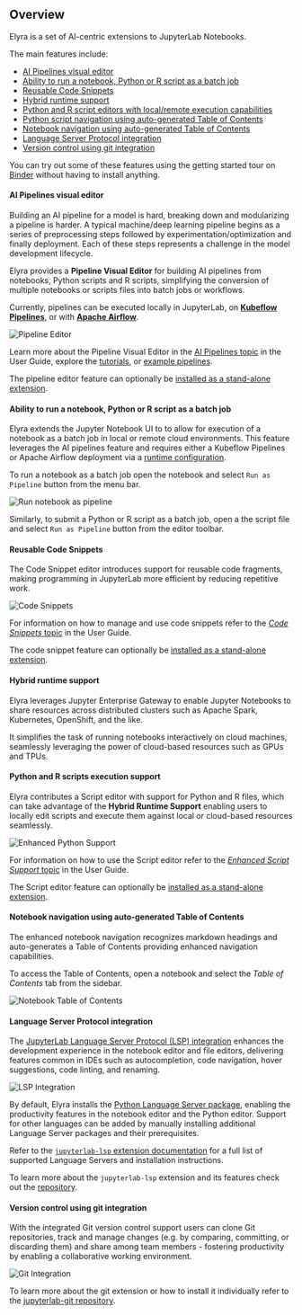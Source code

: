<!--
{% comment %}
Copyright 2018-2021 Elyra Authors

Licensed under the Apache License, Version 2.0 (the "License");
you may not use this file except in compliance with the License.
You may obtain a copy of the License at

http://www.apache.org/licenses/LICENSE-2.0

Unless required by applicable law or agreed to in writing, software
distributed under the License is distributed on an "AS IS" BASIS,
WITHOUT WARRANTIES OR CONDITIONS OF ANY KIND, either express or implied.
See the License for the specific language governing permissions and
limitations under the License.
{% endcomment %}
-->
## Overview

Elyra is a set of AI-centric extensions to JupyterLab Notebooks.

The main features include:

* [AI Pipelines visual editor](#ai-pipelines-visual-editor)
* [Ability to run a notebook, Python or R script as a batch job](#ability-to-run-a-notebook-python-or-r-script-as-a-batch-job)
* [Reusable Code Snippets](#reusable-code-snippets)
* [Hybrid runtime support](#hybrid-runtime-support)
* [Python and R script editors with local/remote execution capabilities](#python-and-r-scripts-execution-support)
* [Python script navigation using auto-generated Table of Contents](#python-and-r-scripts-execution-support)
* [Notebook navigation using auto-generated Table of Contents](#notebook-navigation-using-auto-generated-table-of-contents)
* [Language Server Protocol integration](#language-server-protocol-integration)
* [Version control using git integration](#version-control-using-git-integration)

You can try out some of these features using the getting started tour on [Binder](https://github.com/elyra-ai/elyra#using-binder) without having to install anything.

#### AI Pipelines visual editor

Building an AI pipeline for a model is hard, breaking down and modularizing a pipeline is harder.
A typical machine/deep learning pipeline begins as a series of preprocessing steps followed by
experimentation/optimization and finally deployment. Each of these steps represents a challenge in
the model development lifecycle.

Elyra provides a **Pipeline Visual Editor** for building AI pipelines from notebooks, Python scripts
and R scripts, simplifying the conversion of multiple notebooks or scripts files into batch jobs or workflows.

Currently, pipelines can be executed locally in JupyterLab, on
[**Kubeflow Pipelines**](https://www.kubeflow.org/docs/pipelines/overview/pipelines-overview/), or with
[**Apache Airflow**](https://airflow.apache.org/docs/apache-airflow/stable/index.html).

![Pipeline Editor](../images/pipeline-in-editor.png)

Learn more about the Pipeline Visual Editor in the [AI Pipelines topic](/user_guide/pipelines.md) in the User Guide,  explore the [tutorials](/getting_started/tutorials.md), or [example pipelines](https://github.com/elyra-ai/examples#aiml-pipelines).

The pipeline editor feature can optionally be [installed as a stand-alone extension](installation).

#### Ability to run a notebook, Python or R script as a batch job

Elyra extends the Jupyter Notebook UI to to allow for execution of a notebook as a batch job in local or remote cloud environments. This feature leverages the AI pipelines feature and requires either a Kubeflow Pipelines or Apache Airflow deployment via a [runtime configuration](../user_guide/runtime-conf).

To run a notebook as a batch job open the notebook and select `Run as Pipeline` button from the menu bar.

![Run notebook as pipeline](../images/run-notebook-as-pipeline.gif)

Similarly, to submit a Python  or R script as a batch job, open a the script file and select `Run as Pipeline` button from the editor toolbar.

#### Reusable Code Snippets

The Code Snippet editor introduces support for reusable code fragments, making programming in JupyterLab more efficient by reducing repetitive work.

![Code Snippets](../images/code-snippet-expanded.png)

For information on how to manage and use code snippets refer to the [_Code Snippets_ topic](../user_guide/code-snippets) in the User Guide.

The code snippet feature can optionally be [installed as a stand-alone extension](installation).

#### Hybrid runtime support

Elyra leverages Jupyter Enterprise Gateway to enable Jupyter Notebooks
to share resources across distributed clusters such as Apache Spark, Kubernetes, OpenShift, and the like.

It simplifies the task of running notebooks interactively on cloud machines,
seamlessly leveraging the power of cloud-based resources such as GPUs and TPUs.

#### Python and R scripts execution support

Elyra contributes a Script editor with support for Python and R files, which can take advantage of the
**Hybrid Runtime Support** enabling users to locally edit scripts and execute
them against local or cloud-based resources seamlessly.

![Enhanced Python Support](../images/python-editor.png)

For information on how to use the Script editor refer to the [_Enhanced Script Support_ topic](../user_guide/enhanced-script-support) in the User Guide.

The Script editor feature can optionally be [installed as a stand-alone extension](installation).

#### Notebook navigation using auto-generated Table of Contents

The enhanced notebook navigation recognizes markdown headings and auto-generates
a Table of Contents providing enhanced navigation capabilities.

To access the Table of Contents, open a notebook and select the _Table of Contents_ tab from the sidebar.

![Notebook Table of Contents](../images/notebook-toc.png)

#### Language Server Protocol integration

The [JupyterLab Language Server Protocol (LSP) integration](https://github.com/krassowski/jupyterlab-lsp) enhances the development experience in the notebook editor and file editors, delivering features common in IDEs such as autocompletion, code navigation, hover suggestions, code linting, and renaming.

![LSP Integration](../images/lsp.gif)

By default, Elyra installs the [Python Language Server package](https://pypi.org/project/python-lsp-server/), enabling the productivity features in the notebook editor and the Python editor. Support for other languages can be added by manually installing additional Language Server packages and their prerequisites.

Refer to the [`jupyterlab-lsp` extension documentation](https://jupyterlab-lsp.readthedocs.io/en/latest/Language%20Servers.html) for a full list of supported Language Servers and installation instructions.

To learn more about the `jupyterlab-lsp` extension and its features check out the [repository](https://github.com/krassowski/jupyterlab-lsp).

#### Version control using git integration

With the integrated Git version control support users can clone Git repositories, track and manage changes (e.g. by comparing, committing, or discarding them) and share among team members - fostering productivity by enabling a collaborative working environment.

![Git Integration](../images/git.png)

To learn more about the git extension or how to install it individually refer to the [jupyterlab-git repository](https://github.com/jupyterlab/jupyterlab-git).
